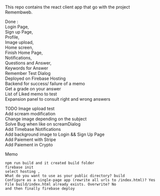 This repo contains the react client app that go with the project Remembweb.

Done :\
Login Page,\
Sign up Page,\
Profile,\
Image upload,\
Home screen, \
Finish Home Page,\
Notifications,\
Questions and Answer, \
 Keywords for Answer \
 Remember Test Dialog \
Deployed on Firebase Hosting \
Backend for success/ failure of a memo \
Get a grade on your answer \
List of Liked memo to test \
Expansion panel to consult right and wrong answers

TODO
Image upload test \
Add scream modification \
Change image depending on the subject \
Solve Bug when like on screamDialog \
Add Timebase Notifications\
Add background image to Login && Sign Up Page\
Add Paiement with Stripe\
Add Paiement in Crypto

Memo 

    npm run build and it created build folder 
    firebase init 
    select hosting , 
    What do you want to use as your public directory? build 
    Configure as a single-page app (rewrite all urls to /index.html)? Yes 
    File build/index.html already exists. Overwrite? No 
    and then finally firebase deploy 
